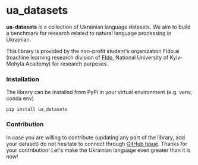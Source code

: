 # ua_datasets
__ua-datasets__ is a collection of Ukrainian language datasets. We aim to build a benchmark for research related to 
natural language processing in Ukrainian.

This library is provided by the non-profit student's organization FIdo.ai (machine learning research division of 
[FIdo](https://www.facebook.com/fido.naukma/), National University of Kyiv-Mohyla Academy) for research purposes.

### Installation
The library can be installed from PyPi in your virtual environment (e.g. venv, conda env)
```
pip install ua_datasets
```

### Contribution
In case you are willing to contribute (updating any part of the library, add your dataset) do not hesitate to connect 
through [GitHub Issue](https://github.com/fido-ai/ua-datasets/issues/new/choose). Thanks for your contribution! 
Let's make the Ukrainian language even greater than it is now!

